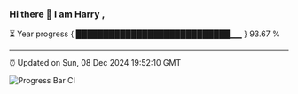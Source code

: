 ### Hi there 👋 I am Harry , 

⏳ Year progress { ████████████████████████████▁▁ } 93.67 %

---

⏰ Updated on Sun, 08 Dec 2024 19:52:10 GMT

![Progress Bar CI](https://github.com/duykhang68/duykhang68/workflows/Progress%20Bar%20CI/badge.svg)
